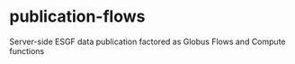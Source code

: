 # publication-flows
Server-side ESGF data publication factored as Globus Flows and Compute functions
